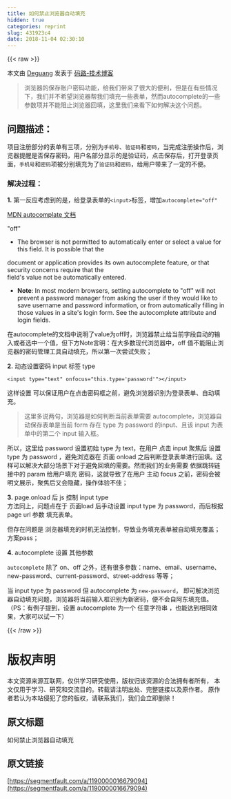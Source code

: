 ```yaml
---
title: 如何禁止浏览器自动填充
hidden: true
categories: reprint
slug: 431923c4
date: 2018-11-04 02:30:10
---
```


{{< raw >}}
<p>&#x672C;&#x6587;&#x7531; <a href="http://blog.lideguang.com" rel="nofollow noreferrer" target="_blank">Deguang</a> &#x53D1;&#x8868;&#x4E8E; <a href="http://blog.lideguang.com/" rel="nofollow noreferrer" target="_blank">&#x7801;&#x8DEF;-&#x6280;&#x672F;&#x535A;&#x5BA2;</a></p><blockquote>&#x6D4F;&#x89C8;&#x5668;&#x7684;&#x4FDD;&#x5B58;&#x8D26;&#x6237;&#x5BC6;&#x7801;&#x529F;&#x80FD;&#xFF0C;&#x7ED9;&#x6211;&#x4EEC;&#x5E26;&#x6765;&#x4E86;&#x5F88;&#x5927;&#x7684;&#x4FBF;&#x5229;&#xFF0C;&#x4F46;&#x662F;&#x5728;&#x6709;&#x4E9B;&#x60C5;&#x51B5;&#x4E0B;&#xFF0C;&#x6211;&#x4EEC;&#x5E76;&#x4E0D;&#x5E0C;&#x671B;&#x6D4F;&#x89C8;&#x5668;&#x5E2E;&#x6211;&#x4EEC;&#x586B;&#x5145;&#x4E00;&#x4E9B;&#x8868;&#x5355;&#xFF0C;&#x7136;&#x800C;autocomplete&#x7684;&#x4E00;&#x4E9B;&#x53C2;&#x6570;&#x9879;&#x5E76;&#x4E0D;&#x80FD;&#x963B;&#x6B62;&#x6D4F;&#x89C8;&#x5668;&#x56DE;&#x586B;&#xFF0C;&#x8FD9;&#x91CC;&#x6211;&#x4EEC;&#x6765;&#x770B;&#x4E0B;&#x5982;&#x4F55;&#x89E3;&#x51B3;&#x8FD9;&#x4E2A;&#x95EE;&#x9898;&#x3002;</blockquote><h2 id="articleHeader0">&#x95EE;&#x9898;&#x63CF;&#x8FF0;&#xFF1A;</h2><p>&#x9879;&#x76EE;&#x6CE8;&#x518C;&#x90E8;&#x5206;&#x7684;&#x8868;&#x5355;&#x6709;&#x4E09;&#x9879;&#xFF0C;&#x5206;&#x522B;&#x4E3A;<code>&#x624B;&#x673A;&#x53F7;</code>&#x3001;<code>&#x9A8C;&#x8BC1;&#x7801;</code>&#x548C;<code>&#x5BC6;&#x7801;</code>&#xFF0C;&#x5F53;&#x5B8C;&#x6210;&#x6CE8;&#x518C;&#x64CD;&#x4F5C;&#x540E;&#xFF0C;&#x6D4F;&#x89C8;&#x5668;&#x63D0;&#x9192;&#x662F;&#x5426;&#x4FDD;&#x5B58;&#x5BC6;&#x7801;&#xFF0C;&#x7528;&#x6237;&#x540D;&#x90E8;&#x5206;&#x663E;&#x793A;&#x7684;&#x662F;&#x9A8C;&#x8BC1;&#x7801;&#xFF0C;&#x70B9;&#x51FB;&#x4FDD;&#x5B58;&#x540E;&#xFF0C;&#x6253;&#x5F00;&#x767B;&#x5F55;&#x9875;&#x9762;&#xFF0C;<code>&#x624B;&#x673A;&#x53F7;</code>&#x548C;<code>&#x5BC6;&#x7801;</code>&#x9879;&#x88AB;&#x5206;&#x522B;&#x586B;&#x5145;&#x4E3A;&#x4E86;<code>&#x9A8C;&#x8BC1;&#x7801;</code>&#x548C;<code>&#x5BC6;&#x7801;</code>&#xFF0C;&#x7ED9;&#x7528;&#x6237;&#x5E26;&#x6765;&#x4E86;&#x4E00;&#x5B9A;&#x7684;&#x4E0D;&#x4FBF;&#x3002;</p><h3 id="articleHeader1">&#x89E3;&#x51B3;&#x8FC7;&#x7A0B;&#xFF1A;</h3><p><strong>1.</strong> &#x7B2C;&#x4E00;&#x53CD;&#x5E94;&#x8003;&#x8651;&#x5230;&#x7684;&#x662F;&#xFF0C;&#x7ED9;&#x767B;&#x5F55;&#x8868;&#x5355;&#x7684;<code>&lt;input&gt;</code>&#x6807;&#x7B7E;&#xFF0C;&#x589E;&#x52A0;<code>autocomplete=&quot;off&quot;</code></p><p><a href="https://developer.mozilla.org/en-US/docs/Web/HTML/Attributes/autocomplete#Values" rel="nofollow noreferrer" target="_blank">MDN autocomplate &#x6587;&#x6863;</a></p><p>&quot;off&quot;</p><ul><li>The browser is not permitted to automatically enter or select a value for this field. It is possible that the</li></ul><p>document or application provides its own autocomplete feature, or that security concerns require that the<br>field&apos;s value not be automatically entered.</p><ul><li><strong>Note</strong>: In most modern browsers, setting autocomplete to &quot;off&quot; will not prevent a password manager from asking the user if they would like to save username and password information, or from automatically filling in those values in a site&apos;s login form. See the autocomplete attribute and login fields.</li></ul><p>&#x5728;autocomplete&#x7684;&#x6587;&#x6863;&#x4E2D;&#x8BF4;&#x660E;&#x4E86;value&#x4E3A;off&#x65F6;&#xFF0C;&#x6D4F;&#x89C8;&#x5668;&#x7981;&#x6B62;&#x7ED9;&#x5F53;&#x524D;&#x5B57;&#x6BB5;&#x81EA;&#x52A8;&#x7684;&#x8F93;&#x5165;&#x6216;&#x8005;&#x9009;&#x4E2D;&#x4E00;&#x4E2A;&#x503C;&#xFF0C;&#x4F46;&#x4E0B;&#x65B9;Note&#x8A00;&#x660E;&#xFF1A;&#x5728;&#x5927;&#x591A;&#x6570;&#x73B0;&#x4EE3;&#x6D4F;&#x89C8;&#x5668;&#x4E2D;&#xFF0C;off &#x503C;&#x4E0D;&#x80FD;&#x963B;&#x6B62;&#x6D4F;&#x89C8;&#x5668;&#x7684;&#x5BC6;&#x7801;&#x7BA1;&#x7406;&#x5DE5;&#x5177;&#x81EA;&#x52A8;&#x586B;&#x5145;&#xFF0C;&#x6240;&#x4EE5;&#x7B2C;&#x4E00;&#x6B21;&#x5C1D;&#x8BD5;&#x5931;&#x8D25;&#xFF1B;</p><p><strong>2.</strong> &#x52A8;&#x6001;&#x8BBE;&#x7F6E;&#x5BC6;&#x7801; input &#x6807;&#x7B7E; type</p><div class="widget-codetool" style="display:none"><div class="widget-codetool--inner"><span class="selectCode code-tool" data-toggle="tooltip" data-placement="top" title="" data-original-title="&#x5168;&#x9009;"></span> <span type="button" class="copyCode code-tool" data-toggle="tooltip" data-placement="top" data-clipboard-text="&lt;input type=&quot;text&quot; onfocus=&quot;this.type=&apos;password&apos;&quot;&gt;&lt;/input&gt;" title="" data-original-title="&#x590D;&#x5236;"></span> <span type="button" class="saveToNote code-tool" data-toggle="tooltip" data-placement="top" title="" data-original-title="&#x653E;&#x8FDB;&#x7B14;&#x8BB0;"></span></div></div><pre class="xml hljs"><code class="html" style="word-break:break-word;white-space:initial"><span class="hljs-tag">&lt;<span class="hljs-name">input</span> <span class="hljs-attr">type</span>=<span class="hljs-string">&quot;text&quot;</span> <span class="hljs-attr">onfocus</span>=<span class="hljs-string">&quot;this.type=&apos;password&apos;&quot;</span>&gt;</span><span class="hljs-tag">&lt;/<span class="hljs-name">input</span>&gt;</span></code></pre><p>&#x8FD9;&#x6837;&#x8BBE;&#x7F6E; &#x53EF;&#x4EE5;&#x4FDD;&#x8BC1;&#x7528;&#x6237;&#x5728;&#x70B9;&#x51FB;&#x5BC6;&#x7801;&#x6846;&#x4E4B;&#x524D;&#xFF0C;&#x907F;&#x514D;&#x6D4F;&#x89C8;&#x5668;&#x8BC6;&#x522B;&#x4E3A;&#x767B;&#x5F55;&#x8868;&#x5355;&#x3001;&#x81EA;&#x52A8;&#x586B;&#x5145;&#x3002;</p><blockquote>&#x8FD9;&#x91CC;&#x591A;&#x8BF4;&#x4E24;&#x53E5;&#xFF0C;&#x6D4F;&#x89C8;&#x5668;&#x662F;&#x5982;&#x4F55;&#x5224;&#x65AD;&#x5F53;&#x524D;&#x8868;&#x5355;&#x9700;&#x8981; autocomplete&#xFF0C;&#x6D4F;&#x89C8;&#x5668;&#x81EA;&#x52A8;&#x4FDD;&#x5B58;&#x8868;&#x5355;&#x662F;&#x5F53;&#x524D; form &#x5B58;&#x5728; type &#x4E3A; password &#x7684;input&#x3001;&#x4E14;&#x8BE5; input &#x4E3A;&#x8868;&#x5355;&#x4E2D;&#x7684;&#x7B2C;&#x4E8C;&#x4E2A; input &#x8F93;&#x5165;&#x6846;&#x3002;</blockquote><p>&#x6240;&#x4EE5;&#xFF0C;&#x8FD9;&#x91CC;&#x7ED9; password &#x8BBE;&#x7F6E;&#x521D;&#x59CB; type &#x4E3A; text&#xFF0C;&#x5728;&#x7528;&#x6237; &#x70B9;&#x51FB; input &#x805A;&#x7126;&#x540E; &#x8BBE;&#x7F6E; type &#x4E3A; password &#xFF0C;&#x907F;&#x514D;&#x6D4F;&#x89C8;&#x5668;&#x5728; &#x9875;&#x9762; onload &#x4E4B;&#x540E;&#x5224;&#x65AD;&#x767B;&#x5F55;&#x8868;&#x5355;&#x8FDB;&#x884C;&#x56DE;&#x586B;&#x3002;&#x8FD9;&#x6837;&#x53EF;&#x4EE5;&#x89E3;&#x51B3;&#x5927;&#x90E8;&#x5206;&#x573A;&#x666F;&#x4E0B;&#x5BF9;&#x4E8E;&#x907F;&#x514D;&#x56DE;&#x586B;&#x7684;&#x9700;&#x8981;&#x3002;&#x7136;&#x800C;&#x6211;&#x4EEC;&#x7684;&#x4E1A;&#x52A1;&#x9700;&#x8981; &#x4F9D;&#x636E;&#x8DF3;&#x8F6C;&#x94FE;&#x63A5;&#x4E2D;&#x7684; param &#x7ED9;&#x7528;&#x6237;&#x586B;&#x5145; &#x5BC6;&#x7801;&#xFF0C;&#x8FD9;&#x5C31;&#x5BFC;&#x81F4;&#x4E86;&#x5728;&#x7528;&#x6237; &#x4E3B;&#x52A8; focus &#x4E4B;&#x524D;&#xFF0C;&#x5BC6;&#x7801;&#x4F1A;&#x88AB;&#x660E;&#x6587;&#x5C55;&#x793A;&#xFF0C;&#x805A;&#x7126;&#x540E;&#x53C8;&#x4F1A;&#x9690;&#x85CF;&#xFF0C;&#x64CD;&#x4F5C;&#x4F53;&#x9A8C;&#x4E0D;&#x4F73;&#xFF1B;</p><p><strong>3.</strong> page.onload &#x540E; js &#x63A7;&#x5236; input type<br>&#x65B9;&#x6CD5;&#x540C;&#x4E0A;&#xFF0C;&#x95EE;&#x9898;&#x70B9;&#x5728;&#x4E8E; &#x9875;&#x9762;load &#x540E;&#x624B;&#x52A8;&#x8BBE;&#x7F6E; input type &#x4E3A; password&#xFF0C;&#x800C;&#x540E;&#x6839;&#x636E; page url &#x53C2;&#x6570; &#x586B;&#x5145;&#x8868;&#x5355;&#x3002;</p><p>&#x4F46;&#x5B58;&#x5728;&#x95EE;&#x9898;&#x662F; &#x6D4F;&#x89C8;&#x5668;&#x586B;&#x5145;&#x7684;&#x65F6;&#x673A;&#x65E0;&#x6CD5;&#x63A7;&#x5236;&#xFF0C;&#x5BFC;&#x81F4;&#x4E1A;&#x52A1;&#x586B;&#x5145;&#x8868;&#x5355;&#x88AB;&#x81EA;&#x52A8;&#x586B;&#x5145;&#x8986;&#x76D6;&#xFF1B;&#x65B9;&#x6848;pass&#xFF1B;</p><p><strong>4.</strong> autocomplete &#x8BBE;&#x7F6E; &#x5176;&#x4ED6;&#x53C2;&#x6570;</p><p><code>autocomplete</code> &#x9664;&#x4E86; on&#x3001;off &#x4E4B;&#x5916;&#xFF0C;&#x8FD8;&#x6709;&#x5F88;&#x591A;&#x53C2;&#x6570;&#xFF1A;name&#x3001;email&#x3001;username&#x3001;new-password&#x3001;current-password&#x3001;street-address &#x7B49;&#x7B49;&#xFF1B;</p><p>&#x5F53; input type &#x4E3A; password &#x4F46; autocomplete &#x4E3A; <code>new-password</code>&#xFF0C; &#x5373;&#x53EF;&#x89E3;&#x51B3;&#x6D4F;&#x89C8;&#x5668;&#x81EA;&#x52A8;&#x586B;&#x5145;&#x95EE;&#x9898;&#xFF0C;&#x6D4F;&#x89C8;&#x5668;&#x5C06;&#x5F53;&#x524D;&#x8F93;&#x5165;&#x6846;&#x8BC6;&#x522B;&#x4E3A;&#x65B0;&#x5BC6;&#x7801;&#xFF0C;&#x4FBF;&#x4E0D;&#x4F1A;&#x81EA;&#x963F;&#x4E1C;&#x586B;&#x5145;&#x503C;&#x3002;&#xFF08;PS&#xFF1A;&#x6709;&#x4F8B;&#x5B50;&#x63D0;&#x5230;&#xFF0C;&#x8BBE;&#x7F6E; autocomplete &#x4E3A;&#x4E00;&#x4E2A; &#x4EFB;&#x610F;&#x5B57;&#x7B26;&#x4E32; &#xFF0C;&#x4E5F;&#x80FD;&#x8FBE;&#x5230;&#x76F8;&#x540C;&#x6548;&#x679C;&#xFF0C;&#x5927;&#x5BB6;&#x53EF;&#x4EE5;&#x8BD5;&#x4E00;&#x4E0B;&#xFF09;</p>
{{< /raw >}}

# 版权声明
本文资源来源互联网，仅供学习研究使用，版权归该资源的合法拥有者所有，
本文仅用于学习、研究和交流目的。转载请注明出处、完整链接以及原作者。
原作者若认为本站侵犯了您的版权，请联系我们，我们会立即删除！

## 原文标题
如何禁止浏览器自动填充

## 原文链接
[https://segmentfault.com/a/1190000016679094](https://segmentfault.com/a/1190000016679094)

